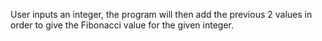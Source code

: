 User inputs an integer, the program will then add the previous 2 values in order to give the Fibonacci value for the given integer.
